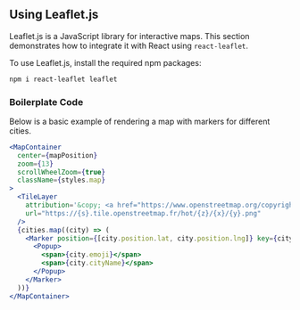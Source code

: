 ## Using Leaflet.js

Leaflet.js is a JavaScript library for interactive maps. This section demonstrates how to integrate it with React using `react-leaflet`.

To use Leaflet.js, install the required npm packages:

```sh
npm i react-leaflet leaflet
```

### Boilerplate Code

Below is a basic example of rendering a map with markers for different cities.

```jsx
<MapContainer
  center={mapPosition}
  zoom={13}
  scrollWheelZoom={true}
  className={styles.map}
>
  <TileLayer
    attribution='&copy; <a href="https://www.openstreetmap.org/copyright">OpenStreetMap</a> contributors'
    url="https://{s}.tile.openstreetmap.fr/hot/{z}/{x}/{y}.png"
  />
  {cities.map((city) => (
    <Marker position={[city.position.lat, city.position.lng]} key={city.id}>
      <Popup>
        <span>{city.emoji}</span>
        <span>{city.cityName}</span>
      </Popup>
    </Marker>
  ))}
</MapContainer>
```
